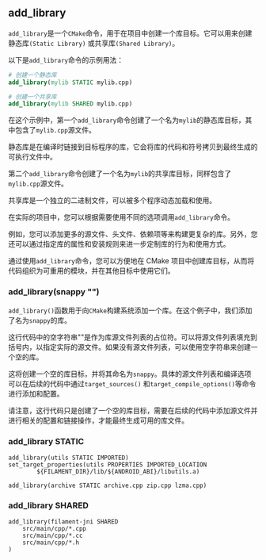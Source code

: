 ## add_library

`add_library`是一个`CMake`命令，用于在项目中创建一个库目标。它可以用来创建静态库`(Static Library)`
或共享库`(Shared Library)`。

以下是`add_library`命令的示例用法：

```CMake
# 创建一个静态库
add_library(mylib STATIC mylib.cpp)

# 创建一个共享库
add_library(mylib SHARED mylib.cpp)
```

在这个示例中，第一个`add_library`命令创建了一个名为`mylib`的静态库目标，其中包含了`mylib.cpp`源文件。

静态库是在编译时链接到目标程序的库，它会将库的代码和符号拷贝到最终生成的可执行文件中。

第二个`add_library`命令创建了一个名为`mylib`的共享库目标，同样包含了`mylib.cpp`源文件。

共享库是一个独立的二进制文件，可以被多个程序动态加载和使用。

在实际的项目中，您可以根据需要使用不同的选项调用`add_library`命令。

例如，您可以添加更多的源文件、头文件、依赖项等来构建更复杂的库。另外，您还可以通过指定库的属性和安装规则来进一步定制库的行为和使用方式。

通过使用`add_library`命令，您可以方便地在 CMake 项目中创建库目标，从而将代码组织为可重用的模块，并在其他目标中使用它们。

### add_library(snappy "")

`add_library()`函数用于向`CMake`构建系统添加一个库。在这个例子中，我们添加了名为`snappy`的库。

这行代码中的空字符串""是作为库源文件列表的占位符。可以将源文件列表填充到括号内，以指定实际的源文件。如果没有源文件列表，可以使用空字符串来创建一个空的库。

这将创建一个空的库目标，并将其命名为`snappy`。具体的源文件列表和编译选项可以在后续的代码中通过`target_sources()`
和`target_compile_options()`等命令进行添加和配置。

请注意，这行代码只是创建了一个空的库目标，需要在后续的代码中添加源文件并进行相关的配置和链接操作，才能最终生成可用的库文件。

### add_library STATIC

```
add_library(utils STATIC IMPORTED)
set_target_properties(utils PROPERTIES IMPORTED_LOCATION
        ${FILAMENT_DIR}/lib/${ANDROID_ABI}/libutils.a)

add_library(archive STATIC archive.cpp zip.cpp lzma.cpp)        
```

### add_library SHARED

```
add_library(filament-jni SHARED
    src/main/cpp/*.cpp
    src/main/cpp/*.cc
    src/main/cpp/*.h
)
```


